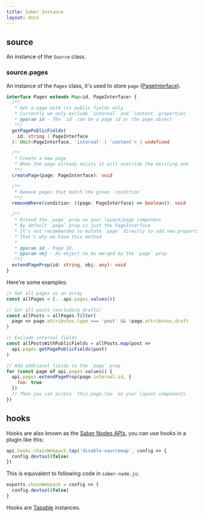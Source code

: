 ```yaml
---
title: Saber Instance
layout: docs
---
```


## source

An instance of the `Source` class.

### source.pages

An instance of the `Pages` class, it's used to store `page` ([PageInterface](./page-interface.md)).

```ts
interface Pages extends Map<id, PageInterface> {
  /**
   * Get a page with its public fields only
   * Currently we only exclude `internal` and `content` properties
   * @param id - The `id` can be a page id or the page object
   **/
  getPagePublicFields(
    id: string | PageInterface
  ): Omit<PageInterface, 'internal' | 'content'> | undefined

  /**
   * Create a new page
   * When the page already exists it will override the existing one
   **/
  createPage(page: PageInterface): void

  /**
   * Remove pages that match the given `condition`
   **/
  removeWhere(condition: ((page: PageInterface) => boolean)): void

  /**
   * Extend the `page` prop on your layout/page component
   * By default `page` prop is just the PageInterface
   * It's not recommended to mutate `page` directly to add new properties
   * That's why we have this method
   *
   * @param id - Page ID.
   * @param obj - An object to be merged by the `page` prop
   **/
  extendPageProp(id: string, obj: any): void
}
```

Here're some examples:

```js
// Get all pages as an array
const allPages = [...api.pages.values()]

// Get all posts (excluding drafts)
const allPosts = allPages.filter(
  page => page.attributes.type === 'post' && !page.attributes.draft
)

// Exclude internal fields
const allPostsWithPublicFields = allPosts.map(post =>
  api.pages.getPagePublicFields(post)
)

// Add addtional fields to the `page` prop
for (const page of api.pages.values() {
  api.pages.extendPageProp(page.internal.id, {
    foo: true
  })
  // Then you can access `this.page.foo` on your layout components
})
```

## hooks

Hooks are also known as the [Saber Nodes APIs](./node-apis.md), you can use hooks in a plugin like this:

```js
api.hooks.chainWebpack.tap('disable-sourcemap', config => {
  config.devtool(false)
})
```

This is equivalent to following code in `saber-node.js`:

```js
exports.chainWebpack = config => {
  config.devtool(false)
}
```

Hooks are [Tapable](https://github.com/webpack/tapable) instances.
